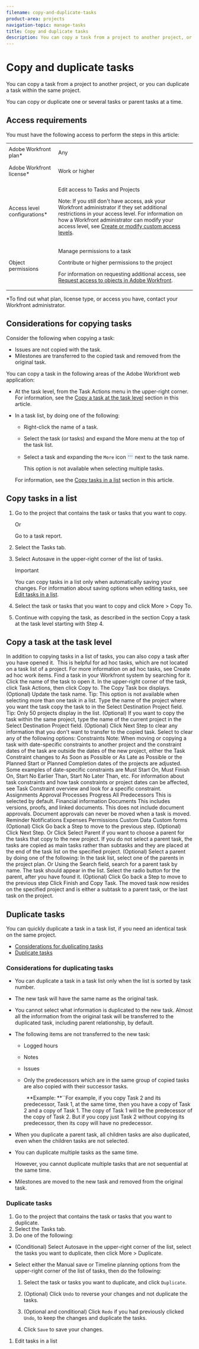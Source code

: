 ```yaml
---
filename: copy-and-duplicate-tasks
product-area: projects
navigation-topic: manage-tasks
title: Copy and duplicate tasks
description: You can copy a task from a project to another project, or you can duplicate a task within the same project.
---
```


# Copy and duplicate tasks

You can copy a task from a project to another project, or you can duplicate a task within the same project.

You can copy or duplicate one or several tasks or parent tasks at a time.

## Access requirements

You must have the following access to perform the steps in this article:

<table cellspacing="0"> 
 <col> 
 <col> 
 <tbody> 
  <tr> 
   <td role="rowheader">Adobe Workfront plan*</td> 
   <td> <p>Any</p> </td> 
  </tr> 
  <tr> 
   <td role="rowheader">Adobe Workfront license*</td> 
   <td> <p>Work or higher </p> </td> 
  </tr> 
  <tr> 
   <td role="rowheader">Access level configurations*</td> 
   <td> <p>Edit access to Tasks and Projects</p> <p>Note: If you still don't have access, ask your Workfront administrator if they set additional restrictions in your access level. For information on how a Workfront administrator can modify your access level, see <a href="../../../administration-and-setup/add-users/configure-and-grant-access/create-modify-access-levels.md" class="MCXref xref">Create or modify custom access levels</a>.</p> </td> 
  </tr> 
  <tr> 
   <td role="rowheader">Object permissions</td> 
   <td> <p>Manage permissions to a task </p> <p>Contribute or higher permissions to the project</p> <p>For information on requesting additional access, see <a href="../../../workfront-basics/grant-and-request-access-to-objects/request-access.md" class="MCXref xref">Request access to objects in Adobe Workfront</a>.</p> </td> 
  </tr> 
 </tbody> 
</table>

&#42;To find out what plan, license type, or access you have, contact your Workfront administrator.

## Considerations for copying tasks

Consider the following when copying a task:

* Issues are not copied with the task.
* Milestones are transferred to the copied task and removed from the original task.

You can copy a task in the following areas of the Adobe Workfront web application:

* At the task level, from the Task Actions menu in the upper-right corner. For information, see the [Copy a task at the task level](#copy) section in this article.
* In a task list, by doing one of the following:

  * Right-click the name of a task.
  * Select the task (or tasks) and expand the More menu at the top of the task list.
  * Select a task and expanding the `More` icon ![](assets/more-icon-task-list.png) next to the task name.

    This option is not available when selecting multiple tasks.

  For information, see the [Copy tasks in a list](#copy2) section in this article.

## Copy tasks in a list

1. Go to the project that contains the task or tasks that you want to copy.

   Or

   Go to a task report. 

1. Select the Tasks tab. 
1. Select Autosave in the upper-right corner of the list of tasks. 

   >[!IMPORTANT]
   >
   >You can copy tasks in a list only when automatically saving your changes. For information about saving options when editing tasks, see [Edit tasks in a list](../../../manage-work/tasks/manage-tasks/edit-tasks-in-a-list.md).

1. Select the task or tasks that you want to copy and click More > Copy To. 
1. Continue with copying the task, as described in the section Copy a task at the task level starting with Step 4.

## Copy a task&nbsp;at the task level

In addition to copying tasks in a list of tasks, you can also copy a task after you have opened it.&nbsp;
This is helpful for ad hoc tasks, which are not located on a task list of a project. For more information on ad hoc tasks, see Create ad hoc work items. Find a task in your Workfront system by searching for it. Click the name of the task to open it. In the upper-right corner of the task, click Task Actions, then click Copy to. The Copy Task box displays. (Optional) Update the task name. Tip: This option is not available when selecting more than one task in a list. Type the name of the project where you want the task copy the task to in the Select Destination Project field. Tip: Only 50 projects display in the list. (Optional) If you want to copy the task within the same project, type the name of the current project in the Select Destination Project field. (Optional) Click Next Step to clear any information that you don't want to transfer to the copied task. Select to clear any of the following options: Constraints Note: When moving or copying a task with date-specific constraints to another project and the constraint dates of the task are outside the dates of the new project, either the Task Constraint changes to As Soon as Possible or As Late as Possible or the Planned Start or Planned Completion dates of the projects are adjusted. Some examples of date-specific constraints are Must Start On, Must Finish On, Start No Earlier Than, Start No Later Than, etc. For information about task constraints and how task constraints or project dates can be affected, see Task Constraint overview and look for a specific constraint. Assignments Approval Processes Progress All Predecessors This is selected by default. Financial information Documents This includes versions, proofs, and linked documents. This does not include document approvals. Document approvals can never be moved when a task is moved. Reminder Notifications Expenses Permissions Custom Data Custom forms (Optional) Click Go back a Step to move to the previous step. (Optional) Click Next Step. Or Click Select Parent if you want to choose a parent for the tasks that copy to the new project. If you do not select a parent task, the tasks are copied as main tasks rather than subtasks and they are placed at the end of the task list on the specified project. (Optional) Select a parent by doing one of the following: In the task list, select one of the parents in the project plan. Or Using the Search field, search for a parent task by name. The task should appear in the list. Select the radio button for the parent, after you have found it. (Optional) Click Go back a Step to move to the previous step Click Finish and Copy Task. The moved task now resides on the specified project and is either a subtask to a parent task, or the last task on the project.  

## Duplicate tasks

You can quickly duplicate a task in a task list, if you need an identical task on the same project.

* [Considerations for duplicating tasks](#consider) 
* [Duplicate tasks](#duplicat)

### Considerations for duplicating tasks

* You can duplicate a task in a task list only when the list is sorted by task number.

* The new task will have the same name as the original task.
* You cannot select what information is duplicated to the new task. Almost all the information from the original task will be transferred to the duplicated task, including parent relationship, by default. 
* The following items are not transferred to the new task:

  * Logged hours
  * Notes
  * Issues
  * Only the predecessors which are in the same group of copied tasks are also copied with their successor tasks.

    ` `**Example: **``For example, if you copy Task 2 and its predecessor, Task 1, at the same time, then you have a copy of Task 2 and a copy of Task 1. The copy of Task 1 will be the predecessor of the copy of Task 2. But if you copy just Task 2 without copying its predecessor, then its copy will have no predecessor.

* When you duplicate a parent task, all children tasks are also duplicated, even when the children tasks are not selected. 
* You can duplicate multiple tasks as the same time.

  However, you cannot duplicate multiple tasks that are not sequential at the same time. 

* Milestones are moved to the new task and removed from the original task.

### Duplicate tasks

1. Go to the project that contains the task or tasks that you want to duplicate.
1. Select the Tasks tab. 
1. 
   Do one of the following:

  * (Conditional) Select Autosave in the upper-right corner of the list, select the tasks you want to duplicate, then click More > Duplicate.

  * Select either the Manual save or Timeline planning options from the upper-right corner of the list of tasks, then do the following:

    1. Select the task or tasks you want to duplicate, and click `Duplicate`. 
    1. (Optional) Click `Undo` to reverse your changes and not duplicate the tasks.
    1. (Optional and conditional) Click `Redo` if you had previously clicked `Undo`, to keep the changes and duplicate the tasks.
    
    1. Click `Save` to save your changes.

  1. Edit tasks in a list

